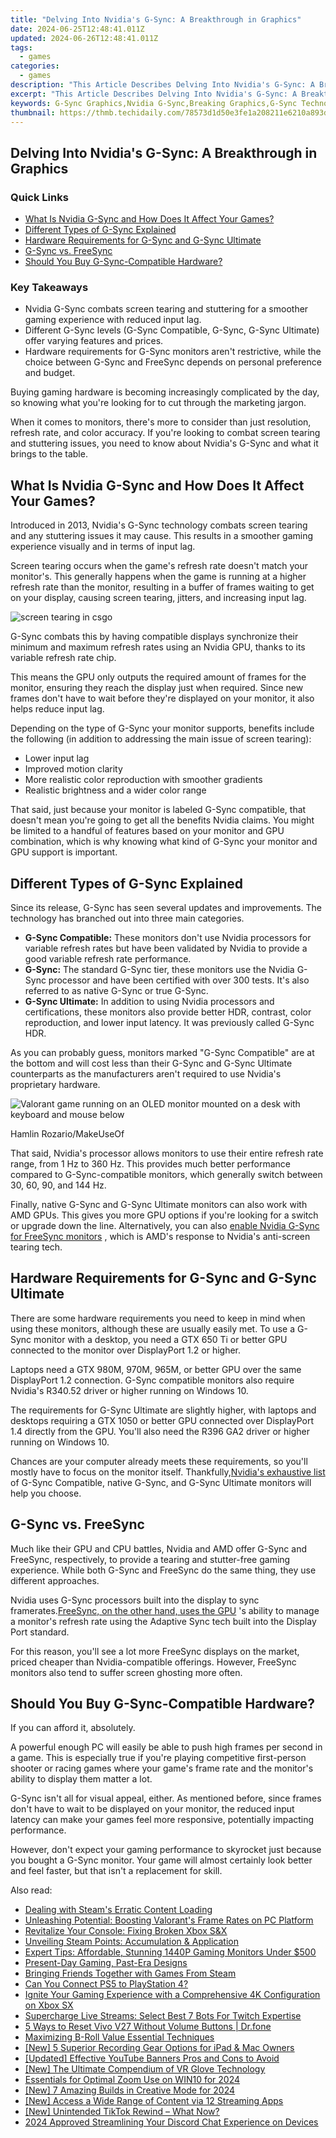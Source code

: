 ```yaml
---
title: "Delving Into Nvidia's G-Sync: A Breakthrough in Graphics"
date: 2024-06-25T12:48:41.011Z
updated: 2024-06-26T12:48:41.011Z
tags:
  - games
categories:
  - games
description: "This Article Describes Delving Into Nvidia's G-Sync: A Breakthrough in Graphics"
excerpt: "This Article Describes Delving Into Nvidia's G-Sync: A Breakthrough in Graphics"
keywords: G-Sync Graphics,Nvidia G-Sync,Breaking Graphics,G-Sync Technology,Advanced Graphics,GPU Syncing,Visual Performance
thumbnail: https://thmb.techidaily.com/78573d1d50e3fe1a208211e6210a893de5cb63383e5008c1e4699b06b4a4f916.jpg
---
```


## Delving Into Nvidia's G-Sync: A Breakthrough in Graphics

### Quick Links

* [What Is Nvidia G-Sync and How Does It Affect Your Games?](#what-is-nvidia-g-sync-and-how-does-it-affect-your-games)
* [Different Types of G-Sync Explained](#different-types-of-g-sync-explained)
* [Hardware Requirements for G-Sync and G-Sync Ultimate](#hardware-requirements-for-g-sync-and-g-sync-ultimate)
* [G-Sync vs. FreeSync](#g-sync-vs-freesync)
* [Should You Buy G-Sync-Compatible Hardware?](#should-you-buy-g-sync-compatible-hardware)

### Key Takeaways

* Nvidia G-Sync combats screen tearing and stuttering for a smoother gaming experience with reduced input lag.
* Different G-Sync levels (G-Sync Compatible, G-Sync, G-Sync Ultimate) offer varying features and prices.
* Hardware requirements for G-Sync monitors aren't restrictive, while the choice between G-Sync and FreeSync depends on personal preference and budget.

 Buying gaming hardware is becoming increasingly complicated by the day, so knowing what you're looking for to cut through the marketing jargon.

 When it comes to monitors, there's more to consider than just resolution, refresh rate, and color accuracy. If you're looking to combat screen tearing and stuttering issues, you need to know about Nvidia's G-Sync and what it brings to the table.

## What Is Nvidia G-Sync and How Does It Affect Your Games?

 Introduced in 2013, Nvidia's G-Sync technology combats screen tearing and any stuttering issues it may cause. This results in a smoother gaming experience visually and in terms of input lag.

 Screen tearing occurs when the game's refresh rate doesn't match your monitor's. This generally happens when the game is running at a higher refresh rate than the monitor, resulting in a buffer of frames waiting to get on your display, causing screen tearing, jitters, and increasing input lag.

![screen tearing in csgo](https://static1.makeuseofimages.com/wordpress/wp-content/uploads/2023/05/screen-tearing-in-csgo.jpg)

 G-Sync combats this by having compatible displays synchronize their minimum and maximum refresh rates using an Nvidia GPU, thanks to its variable refresh rate chip.

 This means the GPU only outputs the required amount of frames for the monitor, ensuring they reach the display just when required. Since new frames don't have to wait before they're displayed on your monitor, it also helps reduce input lag.

 Depending on the type of G-Sync your monitor supports, benefits include the following (in addition to addressing the main issue of screen tearing):

* Lower input lag
* Improved motion clarity
* More realistic color reproduction with smoother gradients
* Realistic brightness and a wider color range

 That said, just because your monitor is labeled G-Sync compatible, that doesn't mean you're going to get all the benefits Nvidia claims. You might be limited to a handful of features based on your monitor and GPU combination, which is why knowing what kind of G-Sync your monitor and GPU support is important.

## Different Types of G-Sync Explained

 Since its release, G-Sync has seen several updates and improvements. The technology has branched out into three main categories.

* **G-Sync Compatible:** These monitors don't use Nvidia processors for variable refresh rates but have been validated by Nvidia to provide a good variable refresh rate performance.
* **G-Sync:** The standard G-Sync tier, these monitors use the Nvidia G-Sync processor and have been certified with over 300 tests. It's also referred to as native G-Sync or true G-Sync.
* **G-Sync Ultimate:** In addition to using Nvidia processors and certifications, these monitors also provide better HDR, contrast, color reproduction, and lower input latency. It was previously called G-Sync HDR.

 As you can probably guess, monitors marked "G-Sync Compatible" are at the bottom and will cost less than their G-Sync and G-Sync Ultimate counterparts as the manufacturers aren't required to use Nvidia's proprietary hardware.

![Valorant game running on an OLED monitor mounted on a desk with keyboard and mouse below](https://static1.makeuseofimages.com/wordpress/wp-content/uploads/wm/2024/04/valorant-game-running-on-an-oled-monitor-mounted-on-a-desk-with-keyboard-and-mouse-below.jpg)

 Hamlin Rozario/MakeUseOf

 That said, Nvidia's processor allows monitors to use their entire refresh rate range, from 1 Hz to 360 Hz. This provides much better performance compared to G-Sync-compatible monitors, which generally switch between 30, 60, 90, and 144 Hz.

 Finally, native G-Sync and G-Sync Ultimate monitors can also work with AMD GPUs. This gives you more GPU options if you're looking for a switch or upgrade down the line. Alternatively, you can also [enable Nvidia G-Sync for FreeSync monitors](https://www.makeuseof.com/how-to-enable-nvidia-g-sync-on-amd-freesync-monitors/) , which is AMD's response to Nvidia's anti-screen tearing tech.

## Hardware Requirements for G-Sync and G-Sync Ultimate

 There are some hardware requirements you need to keep in mind when using these monitors, although these are usually easily met. To use a G-Sync monitor with a desktop, you need a GTX 650 Ti or better GPU connected to the monitor over DisplayPort 1.2 or higher.

 Laptops need a GTX 980M, 970M, 965M, or better GPU over the same DisplayPort 1.2 connection. G-Sync compatible monitors also require Nvidia's R340.52 driver or higher running on Windows 10.

 The requirements for G-Sync Ultimate are slightly higher, with laptops and desktops requiring a GTX 1050 or better GPU connected over DisplayPort 1.4 directly from the GPU. You'll also need the R396 GA2 driver or higher running on Windows 10.

 Chances are your computer already meets these requirements, so you'll mostly have to focus on the monitor itself. Thankfully,[Nvidia's exhaustive list](https://www.nvidia.com/en-gb/geforce/products/g-sync-monitors/specs/) of G-Sync Compatible, native G-Sync, and G-Sync Ultimate monitors will help you choose.

## G-Sync vs. FreeSync

 Much like their GPU and CPU battles, Nvidia and AMD offer G-Sync and FreeSync, respectively, to provide a tearing and stutter-free gaming experience. While both G-Sync and FreeSync do the same thing, they use different approaches.

 Nvidia uses G-Sync processors built into the display to sync framerates.[FreeSync, on the other hand, uses the GPU](http://www.makeuseof.com/what-is-amd-freesync-and-how-does-it-differ-to-nvidia-g-sync/) 's ability to manage a monitor's refresh rate using the Adaptive Sync tech built into the Display Port standard.

 For this reason, you'll see a lot more FreeSync displays on the market, priced cheaper than Nvidia-compatible offerings. However, FreeSync monitors also tend to suffer screen ghosting more often.

## Should You Buy G-Sync-Compatible Hardware?

If you can afford it, absolutely.

 A powerful enough PC will easily be able to push high frames per second in a game. This is especially true if you're playing competitive first-person shooter or racing games where your game's frame rate and the monitor's ability to display them matter a lot.

 G-Sync isn't all for visual appeal, either. As mentioned before, since frames don't have to wait to be displayed on your monitor, the reduced input latency can make your games feel more responsive, potentially impacting performance.

 However, don't expect your gaming performance to skyrocket just because you bought a G-Sync monitor. Your game will almost certainly look better and feel faster, but that isn't a replacement for skill.


<ins class="adsbygoogle"
     style="display:block"
     data-ad-format="autorelaxed"
     data-ad-client="ca-pub-7571918770474297"
     data-ad-slot="1223367746"></ins>



<ins class="adsbygoogle"
     style="display:block"
     data-ad-client="ca-pub-7571918770474297"
     data-ad-slot="8358498916"
     data-ad-format="auto"
     data-full-width-responsive="true"></ins>

<span class="atpl-alsoreadstyle">Also read:</span>
<div><ul>
<li><a href="https://games-able.techidaily.com/dealing-with-steams-erratic-content-loading/"><u>Dealing with Steam's Erratic Content Loading</u></a></li>
<li><a href="https://games-able.techidaily.com/unleashing-potential-boosting-valorants-frame-rates-on-pc-platform/"><u>Unleashing Potential: Boosting Valorant's Frame Rates on PC Platform</u></a></li>
<li><a href="https://games-able.techidaily.com/revitalize-your-console-fixing-broken-xbox-sandx/"><u>Revitalize Your Console: Fixing Broken Xbox S&X</u></a></li>
<li><a href="https://games-able.techidaily.com/unveiling-steam-points-accumulation-and-application/"><u>Unveiling Steam Points: Accumulation & Application</u></a></li>
<li><a href="https://games-able.techidaily.com/expert-tips-affordable-stunning-1440p-gaming-monitors-under-500/"><u>Expert Tips: Affordable, Stunning 1440P Gaming Monitors Under $500</u></a></li>
<li><a href="https://games-able.techidaily.com/present-day-gaming-past-era-designs/"><u>Present-Day Gaming, Past-Era Designs</u></a></li>
<li><a href="https://games-able.techidaily.com/bringing-friends-together-with-games-from-steam/"><u>Bringing Friends Together with Games From Steam</u></a></li>
<li><a href="https://games-able.techidaily.com/can-you-connect-ps5-to-playstation-4/"><u>Can You Connect PS5 to PlayStation 4?</u></a></li>
<li><a href="https://games-able.techidaily.com/ignite-your-gaming-experience-with-a-comprehensive-4k-configuration-on-xbox-sx/"><u>Ignite Your Gaming Experience with a Comprehensive 4K Configuration on Xbox SX</u></a></li>
<li><a href="https://games-able.techidaily.com/supercharge-live-streams-select-best-7-bots-for-twitch-expertise/"><u>Supercharge Live Streams: Select Best 7 Bots For Twitch Expertise</u></a></li>
<li><a href="https://phone-solutions.techidaily.com/5-ways-to-reset-vivo-v27-without-volume-buttons-drfone-by-drfone-reset-android-reset-android/"><u>5 Ways to Reset Vivo V27 Without Volume Buttons | Dr.fone</u></a></li>
<li><a href="https://extra-hints.techidaily.com/maximizing-b-roll-value-essential-techniques/"><u>Maximizing B-Roll Value  Essential Techniques</u></a></li>
<li><a href="https://desktop-recording.techidaily.com/new-5-superior-recording-gear-options-for-ipad-and-mac-owners/"><u>[New] 5 Superior Recording Gear Options for iPad & Mac Owners</u></a></li>
<li><a href="https://youtube-video-recordings.techidaily.com/updated-effective-youtube-banners-pros-and-cons-to-avoid/"><u>[Updated] Effective YouTube Banners  Pros and Cons to Avoid</u></a></li>
<li><a href="https://some-guidance.techidaily.com/new-the-ultimate-compendium-of-vr-glove-technology/"><u>[New] The Ultimate Compendium of VR Glove Technology</u></a></li>
<li><a href="https://article-helps.techidaily.com/essentials-for-optimal-zoom-use-on-win10-for-2024/"><u>Essentials for Optimal Zoom Use on WIN10 for 2024</u></a></li>
<li><a href="https://screen-sharing-recording.techidaily.com/new-7-amazing-builds-in-creative-mode-for-2024/"><u>[New] 7 Amazing Builds in Creative Mode for 2024</u></a></li>
<li><a href="https://extra-resources.techidaily.com/new-access-a-wide-range-of-content-via-12-streaming-apps/"><u>[New] Access a Wide Range of Content via 12 Streaming Apps</u></a></li>
<li><a href="https://tiktok-video-recordings.techidaily.com/new-unintended-tiktok-rewind-what-now/"><u>[New] Unintended TikTok Rewind – What Now?</u></a></li>
<li><a href="https://discord-videos.techidaily.com/2024-approved-streamlining-your-discord-chat-experience-on-devices/"><u>2024 Approved  Streamlining Your Discord Chat Experience on Devices</u></a></li>
</ul></div>
